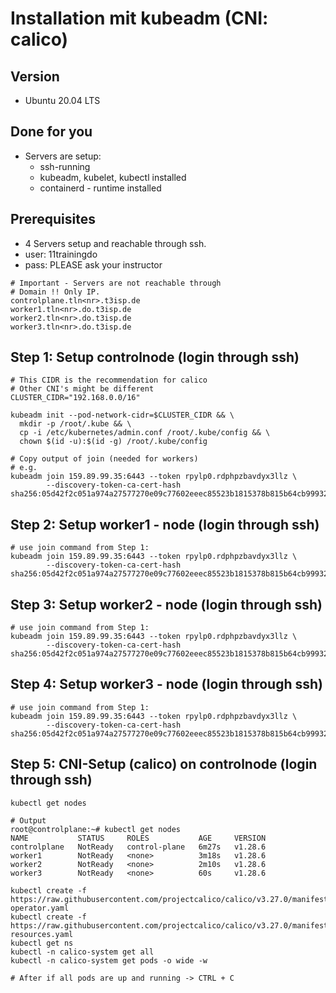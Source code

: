 # Installation mit kubeadm (CNI: calico) 

## Version 

  * Ubuntu 20.04 LTS 

## Done for you 

  * Servers are setup:
    * ssh-running
    * kubeadm, kubelet, kubectl installed
    * containerd - runtime installed 

## Prerequisites 

  * 4 Servers setup and reachable through ssh.
  * user: 11trainingdo
  * pass: PLEASE ask your instructor 


```
# Important - Servers are not reachable through
# Domain !! Only IP. 
controlplane.tln<nr>.t3isp.de 
worker1.tln<nr>.do.t3isp.de
worker2.tln<nr>.do.t3isp.de
worker3.tln<nr>.do.t3isp.de
```

## Step 1: Setup controlnode (login through ssh) 

```
# This CIDR is the recommendation for calico
# Other CNI's might be different 
CLUSTER_CIDR="192.168.0.0/16"

kubeadm init --pod-network-cidr=$CLUSTER_CIDR && \
  mkdir -p /root/.kube && \
  cp -i /etc/kubernetes/admin.conf /root/.kube/config && \
  chown $(id -u):$(id -g) /root/.kube/config
```

```
# Copy output of join (needed for workers) 
# e.g. 
kubeadm join 159.89.99.35:6443 --token rpylp0.rdphpzbavdyx3llz \
        --discovery-token-ca-cert-hash sha256:05d42f2c051a974a27577270e09c77602eeec85523b1815378b815b64cb99932
```

## Step 2: Setup worker1 - node (login through ssh) 

```
# use join command from Step 1:
kubeadm join 159.89.99.35:6443 --token rpylp0.rdphpzbavdyx3llz \
        --discovery-token-ca-cert-hash sha256:05d42f2c051a974a27577270e09c77602eeec85523b1815378b815b64cb99932
```

## Step 3: Setup worker2 - node (login through ssh) 

```
# use join command from Step 1:
kubeadm join 159.89.99.35:6443 --token rpylp0.rdphpzbavdyx3llz \
        --discovery-token-ca-cert-hash sha256:05d42f2c051a974a27577270e09c77602eeec85523b1815378b815b64cb99932
```

## Step 4: Setup worker3 - node (login through ssh) 

```
# use join command from Step 1:
kubeadm join 159.89.99.35:6443 --token rpylp0.rdphpzbavdyx3llz \
        --discovery-token-ca-cert-hash sha256:05d42f2c051a974a27577270e09c77602eeec85523b1815378b815b64cb99932
```

## Step 5: CNI-Setup (calico) on controlnode (login through ssh) 

```
kubectl get nodes 
```

```
# Output
root@controlplane:~# kubectl get nodes
NAME           STATUS     ROLES           AGE     VERSION
controlplane   NotReady   control-plane   6m27s   v1.28.6
worker1        NotReady   <none>          3m18s   v1.28.6
worker2        NotReady   <none>          2m10s   v1.28.6
worker3        NotReady   <none>          60s     v1.28.6
```

```
kubectl create -f https://raw.githubusercontent.com/projectcalico/calico/v3.27.0/manifests/tigera-operator.yaml
kubectl create -f https://raw.githubusercontent.com/projectcalico/calico/v3.27.0/manifests/custom-resources.yaml
kubectl get ns
kubectl -n calico-system get all
kubectl -n calico-system get pods -o wide -w 
```

```
# After if all pods are up and running -> CTRL + C
```
